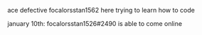 ace defective focalorsstan1562 here trying to learn how to code

january 10th: focalorsstan1526#2490 is able to come online
